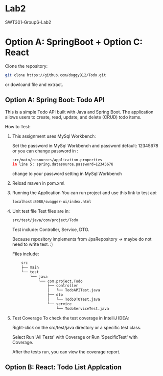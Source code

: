 # Lab2
SWT301-Group6-Lab2

# Option A: SpringBoot + Option C: React
Clone the repository:
   ```bash
   git clone https://github.com/doggyB12/Todo.git
   ```
   or dowloand file and extract.
  
Option A: Spring Boot: Todo API
-----------------------
This is a simple Todo API built with Java and Spring Boot. The application allows users to create, read, update, and delete (CRUD) todo items.

How to Test:

1) This assignment uses MySql Workbench:
   
   Set the password in MySql Workbench and password default: 12345678
   or you can change password in :
   ```bash
   src/main/resources/application.properties
   in line 5: spring.datasource.password=12345678
   ```
   change to your password setting in MySql Workbench
2) Reload maven in pom.xml.
3) Running the Application
   You can run project and use this link to test api:
   ```bash
   localhost:8080/swagger-ui/index.html
   ```
4) Unit test file
   Test files are in:
   ```bash
   src/test/java/com/project/Todo
   ```
   Test include: Controller, Service, DTO.
   
   Because repository implements from JpaRepository -> maybe do not need to write test. :)
   
   Files include:
   ```bash
       src
       ├── main
       └── test
           └── java
               └── com.project.Todo
                   ├── controller
                   │   └── TodoAPITest.java
                   ├── dto
                   │   └── TodoDTOTest.java
                   └── service
                       └── TodoServiceTest.java
   ```
6) Test Coverage
   To check the test coverage in IntelliJ IDEA:
   
   Right-click on the src/test/java directory or a specific test class.
   
   Select Run 'All Tests' with Coverage or Run 'SpecificTest' with Coverage.
   
   After the tests run, you can view the coverage report.

Option B: React: Todo List Applcation
-----------------------


